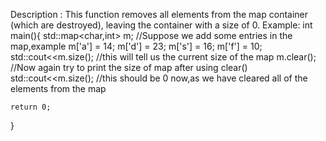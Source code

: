 Description : This function removes all elements from the map container (which are destroyed), leaving the container with a size of 0.
Example:
int main(){
    std::map<char,int> m;
    //Suppose we add some entries in the map,example
    m['a'] = 14;
    m['d'] = 23;
    m['s'] = 16;
    m['f'] = 10;
    std::cout<<m.size();      //this will tell us the current size of the map
    m.clear();
    //Now again try to print the size of map after using clear()
    std::cout<<m.size();      //this should be 0 now,as we have cleared all of the elements from the map
    
    return 0;
}
